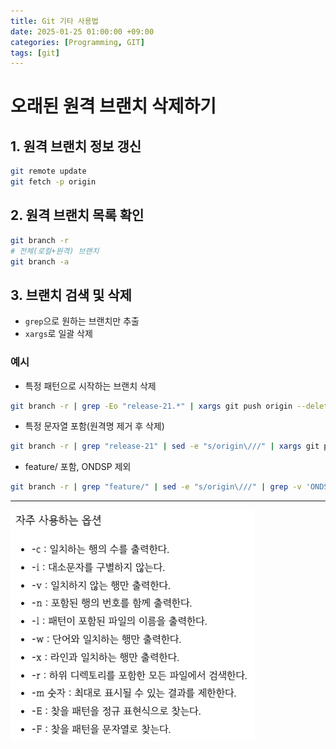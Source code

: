 ```yaml
---
title: Git 기타 사용법
date: 2025-01-25 01:00:00 +09:00
categories: [Programming, GIT]
tags: [git]
---
```


# 오래된 원격 브랜치 삭제하기

## 1. 원격 브랜치 정보 갱신

```bash
git remote update
git fetch -p origin
```

## 2. 원격 브랜치 목록 확인

```bash
git branch -r
# 전체(로컬+원격) 브랜치
git branch -a
```

## 3. 브랜치 검색 및 삭제

- `grep`으로 원하는 브랜치만 추출
- `xargs`로 일괄 삭제

### 예시

- 특정 패턴으로 시작하는 브랜치 삭제

```bash
git branch -r | grep -Eo "release-21.*" | xargs git push origin --delete
```

- 특정 문자열 포함(원격명 제거 후 삭제)

```bash
git branch -r | grep "release-21" | sed -e "s/origin\///" | xargs git push origin --delete
```

- feature/ 포함, ONDSP 제외

```bash
git branch -r | grep "feature/" | sed -e "s/origin\///" | grep -v 'ONDSP' | xargs git push origin --delete
```

---

![원격 브랜치 관리 예시](/assets/img/2025-01-25/2025-01-25-GIT_ETC.png)

